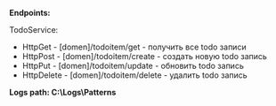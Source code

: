 **Endpoints:**


TodoService:
* HttpGet - [domen]/todoitem/get - получить все todo записи
* HttpPost - [domen]/todoitem/сreate - создать новую todo запись
* HttpPut - [domen]/todoitem/update - обновить todo запись
* HttpDelete - [domen]/todoitem/delete - удалить todo запись

**Logs path: C:\Logs\Patterns**
